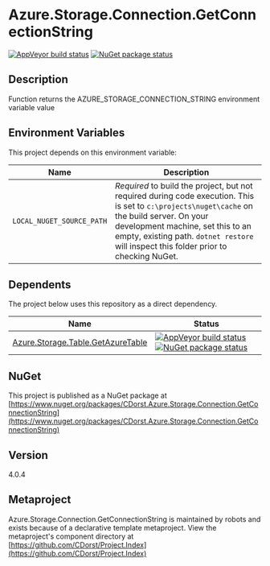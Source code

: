 # Azure.Storage.Connection.GetConnectionString

[![AppVeyor build status](https://img.shields.io/appveyor/ci/cdorst/azure-storage-connection-getconnectionstring.svg?label=AppVeyor&style=for-the-badge)](https://ci.appveyor.com/project/cdorst/azure-storage-connection-getconnectionstring)
[![NuGet package status](https://img.shields.io/nuget/v/CDorst.Azure.Storage.Connection.GetConnectionString.svg?label=NuGet&style=for-the-badge)](https://www.nuget.org/packages/CDorst.Azure.Storage.Connection.GetConnectionString)

## Description

Function returns the AZURE_STORAGE_CONNECTION_STRING environment variable value

## Environment Variables

This project depends on this environment variable:

Name | Description
---- | -----------
`LOCAL_NUGET_SOURCE_PATH` | *Required* to build the project, but not required during code execution. This is set to `c:\projects\nuget\cache` on the build server. On your development machine, set this to an empty, existing path. `dotnet restore` will inspect this folder prior to checking NuGet.

## Dependents

The project below uses this repository as a direct dependency.

Name | Status
---- | ------
[Azure.Storage.Table.GetAzureTable](https://github.com/CDorst./Azure.Storage.Table.GetAzureTable) | [![AppVeyor build status](https://img.shields.io/appveyor/ci/cdorst./azure-storage-table-getazuretable.svg?label=AppVeyor&style=flat-square)](https://ci.appveyor.com/project/cdorst./azure-storage-table-getazuretable) [![NuGet package status](https://img.shields.io/nuget/v/CDorst..Azure.Storage.Table.GetAzureTable.svg?label=NuGet&style=flat-square)](https://www.nuget.org/packages/CDorst..Azure.Storage.Table.GetAzureTable)

## NuGet


This project is published as a NuGet package at [https://www.nuget.org/packages/CDorst.Azure.Storage.Connection.GetConnectionString](https://www.nuget.org/packages/CDorst.Azure.Storage.Connection.GetConnectionString)

## Version

4.0.4

## Metaproject

Azure.Storage.Connection.GetConnectionString is maintained by robots and exists because of a declarative template metaproject. View the metaproject's component directory at [https://github.com/CDorst/Project.Index](https://github.com/CDorst/Project.Index)

